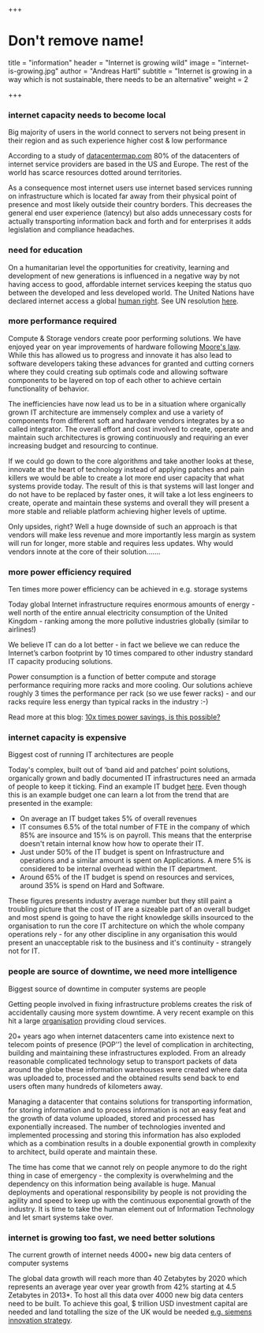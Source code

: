 +++
# Don't remove name!
title = "information"
header = "Internet is growing wild"
image = "internet-is-growing.jpg"
author = "Andreas Hartl"
subtitle = "Internet is growing in a way which is not sustainable, there needs to be an alternative"
weight = 2

+++


### internet capacity needs to become local

Big majority of users in the world connect to servers not being present in their region and as such experience higher cost & low performance

According to a study of [datacentermap.com][0] 80% of the datacenters of internet service providers are based in the US and Europe. The rest of the world has scarce resources dotted around territories.

As a consequence most internet users use internet based services running on infrastructure which is located far away from their physical point of presence and most likely outside their country borders. This decreases the general end user experience (latency) but also adds unnecessary costs for actually transporting information back and forth and for enterprises it adds legislation and compliance headaches.

### need for education

On a humanitarian level the opportunities for creativity, learning and development of new generations is influenced in a negative way by not having access to good, affordable internet services keeping the status quo between the developed and less developed world. The United Nations have declared internet access a global [human right][1]. See UN resolution [here][2].

### more performance required

Compute & Storage vendors create poor performing solutions. We have enjoyed year on year improvements of hardware following [Moore's law][3]. While this has allowed us to progress and innovate it has also lead to software developers taking these advances for granted and cutting corners where they could creating sub optimals code and allowing software components to be layered on top of each other to achieve certain functionality of behavior.

The inefficiencies have now lead us to be in a situation where organically grown IT architecture are immensely complex and use a variety of components from different soft and hardware vendors integrates by a so called integrator. The overall effort and cost involved to create, operate and maintain such architectures is growing continuously and requiring an ever increasing budget and resourcing to continue.

If we could go down to the core algorithms and take another looks at these, innovate at the heart of technology instead of applying patches and pain killers we would be able to create a lot more end user capacity that what systems provide today. The result of this is that systems will last longer and do not have to be replaced by faster ones, it will take a lot less engineers to create, operate and maintain these systems and overall they will present a more stable and reliable platform achieving higher levels of uptime.

Only upsides, right? Well a huge downside of such an approach is that vendors will make less revenue and more importantly less margin as system will run for longer, more stable and requires less updates. Why would vendors innote at the core of their solution…….

### more power efficiency required

Ten times more power efficiency can be achieved in e.g. storage systems

Today global Internet infrastructure requires enormous amounts of energy - well north of the entire annual electricity consumption of the United Kingdom - ranking among the more pollutive industries globally (similar to airlines!)

We believe IT can do a lot better - in fact we believe we can reduce the Internet’s carbon footprint by 10 times compared to other industry standard IT capacity producing solutions.

Power consumption is a function of better compute and storage performance requiring more racks and more cooling. Our solutions achieve roughly 3 times the performance per rack (so we use fewer racks) - and our racks require less energy than typical racks in the industry :-)

Read more at this blog: [10x times power savings, is this possible?][4]

### internet capacity is expensive

Biggest cost of running IT architectures are people

Today's complex, built out of ‘band aid and patches’ point solutions, organically grown and badly documented IT infrastructures need an armada of people to keep it ticking. Find an example IT budget [here][5]. Even though this is an example budget one can learn a lot from the trend that are presented in the example:

* On average an IT budget takes 5% of overall revenues
* IT consumes 6.5% of the total number of FTE in the company of which 85% are insource and 15% is on payroll. This means that the enterprise doesn't retain internal know how how to operate their IT.
* Just under 50% of the IT budget is spent on Infrastructure and operations and a similar amount is spent on Applications. A mere 5% is considered to be internal overhead within the IT department.
* Around 65% of the IT budget is spend on resources and services, around 35% is spend on Hard and Software.


These figures presents industry average number but they still paint a troubling picture that the cost of IT are a sizeable part of an overall budget and most spend is going to have the right knowledge skills insourced to the organisation to run the core IT architecture on which the whole company operations rely - for any other discipline in any organisation this would present an unacceptable risk to the business and it's continuity - strangely not for IT.

### people are source of downtime, we need more intelligence

Biggest source of downtime in computer systems are people

Getting people involved in fixing infrastructure problems creates the risk of accidentally causing more system downtime. A very recent example on this hit a large [organisation][6] providing cloud services.

20+ years ago when internet datacenters came into existence next to telecom points of presence (POP'’) the level of complication in architecting, building and maintaining these infrastructures exploded. From an already reasonable complicated technology setup to transport packets of data around the globe these information warehouses were created where data was uploaded to, processed and the obtained results send back to end users often many hundreds of kilometers away.

Managing a datacenter that contains solutions for transporting information, for storing information and to process information is not an easy feat and the growth of data volume uploaded, stored and processed has exponentially increased. The number of technologies invented and implemented processing and storing this information has also exploded which as a combination results in a double exponential growth in complexity to architect, build operate and maintain these.

The time has come that we cannot rely on people anymore to do the right thing in case of emergency - the complexity is overwhelming and the dependency on this information being available is huge. Manual deployments and operational responsibility by people is not providing the agility and speed to keep up with the continuous exponential growth of the industry. It is time to take the human element out of Information Technology and let smart systems take over.

### internet is growing too fast, we need better solutions

The current growth of internet needs 4000+ new big data centers of computer systems

The global data growth will reach more than 40 Zetabytes by 2020 which represents an average year over year growth from 42% starting at 4.5 Zetabytes in 2013*. To host all this data over 4000 new big data centers need to be built. To achieve this goal, $ trillion USD investment capital are needed and land totalling the size of the UK would be needed [e.g. siemens innovation strategy][7].

[0]: http://www.datacentermap.com/
[1]: http://www.businessinsider.com/un-says-internet-access-is-a-human-right-2016-7?international=true&r=US&IR=T
[2]: https://www.article19.org/data/files/Internet_Statement_Adopted.pdf
[3]: https://en.wikipedia.org/wiki/Moore%27s_law
[4]: http://www.threefoldtoken.com/tech/2017/5/27/10x-times-power-savings-is-this-possible
[5]: http://www.gartner.com/downloads/public/explore/metricsAndTools/ITBudget_Sample_2012.pdf
[6]: https://aws.amazon.com/message/41926/
[7]: https://www.siemens.com/innovation/en/home/innovation-strategy/driving-forward-digitalization.html
